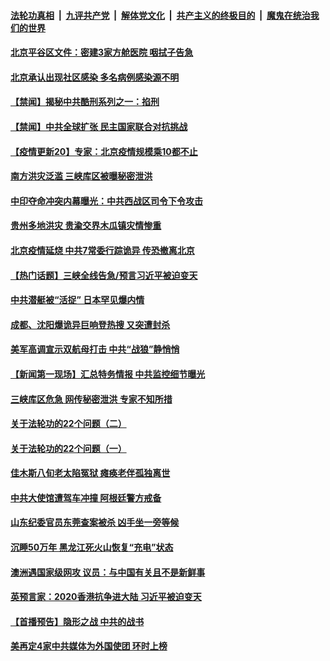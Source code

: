 

####  [法轮功真相](../../../../basic/blob/master/README.md?t=06240502) &nbsp;|&nbsp; [九评共产党](../../../../9ping.md/blob/master/README.md?t=06240502) &nbsp;|&nbsp; [解体党文化](../../../../jtdwh.md/blob/master/README.md?t=06240502)  &nbsp;|&nbsp; [共产主义的终极目的](../../../../gczydzjmd.md/blob/master/README.md?t=06240502) &nbsp;|&nbsp; [魔鬼在统治我们的世界](../../../../mgztzwmdsj.md/blob/master/README.md?t=06240502) 

#### [北京平谷区文件：密建3家方舱医院 咽拭子告急](../pages/prog204/a102877940.md?t=06240502) 

#### [北京承认出现社区感染  多名病例感染源不明](../pages/prog204/a102877826.md?t=06240502) 


#### [【禁闻】揭秘中共酷刑系列之一：掐刑](../pages/prog204/a102877919.md?t=06240502) 

#### [【禁闻】中共全球扩张 民主国家联合对抗挑战](../pages/prog204/a102877916.md?t=06240502) 

#### [【疫情更新20】专家：北京疫情规模乘10都不止](../pages/prog204/a102876465.md?t=06240502) 

#### [南方洪灾泛滥 三峡库区被曝秘密泄洪](../pages/prog204/a102877685.md?t=06240502) 

#### [中印夺命冲突内幕曝光：中共西战区司令下令攻击](../pages/prog204/a102877654.md?t=06240502) 

#### [贵州多地洪灾 贵渝交界木瓜镇灾情惨重](../pages/prog204/a102877637.md?t=06240502) 

#### [北京疫情延烧 中共7常委行踪诡异 传恐撤离北京](../pages/prog204/a102877635.md?t=06240502) 

#### [【热门话题】三峡全线告急/预言习近平被迫变天](../pages/prog204/a102877604.md?t=06240502) 

#### [中共潜艇被“活捉” 日本罕见爆内情](../pages/prog204/a102877622.md?t=06240502) 

#### [成都、沈阳爆诡异巨响登热搜 又突遭封杀](../pages/prog204/a102877586.md?t=06240502) 

#### [美军高调宣示双航母打击 中共“战狼”静悄悄](../pages/prog204/a102877529.md?t=06240502) 

#### [【新闻第一现场】汇总特务情报 中共监控细节曝光](../pages/prog204/a102877516.md?t=06240502) 

#### [三峡库区危急 网传秘密泄洪 专家不知所措](../pages/prog204/a102877482.md?t=06240502) 

#### [关于法轮功的22个问题（二）](../pages/prog204/a102877425.md?t=06240502) 


#### [关于法轮功的22个问题（一）](../pages/prog204/a102877409.md?t=06240502) 

#### [佳木斯八旬老太陷冤狱 瘫痪老伴孤独离世](../pages/prog204/a102877402.md?t=06240502) 

#### [中共大使馆遭驾车冲撞 阿根廷警方戒备](../pages/prog204/a102877350.md?t=06240502) 

#### [山东纪委官员东莞查案被杀 凶手坐一旁等候](../pages/prog204/a102877351.md?t=06240502) 

#### [沉睡50万年 黑龙江死火山恢复“充电”状态](../pages/prog204/a102877333.md?t=06240502) 

#### [澳洲遇国家级网攻 议员：与中国有关且不是新鲜事](../pages/prog204/a102877326.md?t=06240502) 


#### [英预言家：2020香港抗争进大陆 习近平被迫变天](../pages/prog204/a102877295.md?t=06240502) 

#### [【首播预告】隐形之战 中共的战书](../pages/prog204/a102875967.md?t=06240502) 


#### [美再定4家中共媒体为外国使团 环时上榜](../pages/prog204/a102877205.md?t=06240502) 



